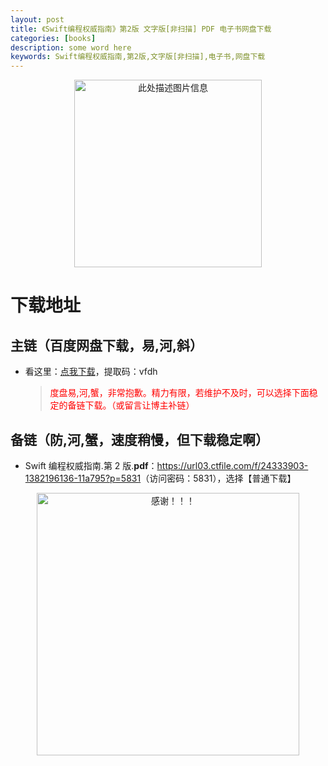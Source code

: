 ```yaml
---
layout: post
title: 《Swift编程权威指南》第2版 文字版[非扫描] PDF 电子书网盘下载
categories: [books]
description: some word here
keywords: Swift编程权威指南,第2版,文字版[非扫描],电子书,网盘下载
---
```


<div align="center"><img src="https://pic.imgdb.cn/item/6706369bd29ded1a8c7d4724.png" alt="此处描述图片信息" width="300px" height="auto"></div>

# 下载地址

## 主链（百度网盘下载，易,河,斜）

- 看这里：[点我下载](https://pan.baidu.com/s/1iMXUbSbtZQZjDcqDmnWUyw?pwd=vfdh)，提取码：vfdh

  > <p style="color:red" >度盘易,河,蟹，非常抱歉。精力有限，若维护不及时，可以选择下面稳定的备链下载。（或留言让博主补链）</p>

## 备链（防,河,蟹，速度稍慢，但下载稳定啊）

- Swift 编程权威指南.第 2 版.**pdf**：<https://url03.ctfile.com/f/24333903-1382196136-11a795?p=5831>（访问密码：5831），选择【普通下载】

<div align="center"><img src="https://pic.imgdb.cn/item/6707df6bd29ded1a8ce37031.gif" alt="感谢！！！" width="420px" height="auto"/></div>
